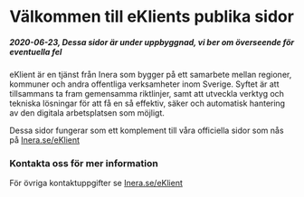 # Välkommen till eKlients publika sidor
  

##### *2020-06-23, Dessa sidor är under uppbyggnad, vi ber om överseende för eventuella fel*
  
eKlient är en tjänst från Inera som bygger på ett samarbete mellan regioner, kommuner och andra offentliga verksamheter inom Sverige. Syftet är att tillsammans ta fram gemensamma riktlinjer, samt att utveckla verktyg och tekniska lösningar för att få en så effektiv, säker och automatisk hantering av den digitala arbetsplatsen som möjligt.

Dessa sidor fungerar som ett komplement till våra officiella sidor som nås på [Inera.se/eKlient](https://inera.se/eKlient)
  
### Kontakta oss för mer information
För övriga kontaktuppgifter se [Inera.se/eKlient](https://inera.se/eKlient)
